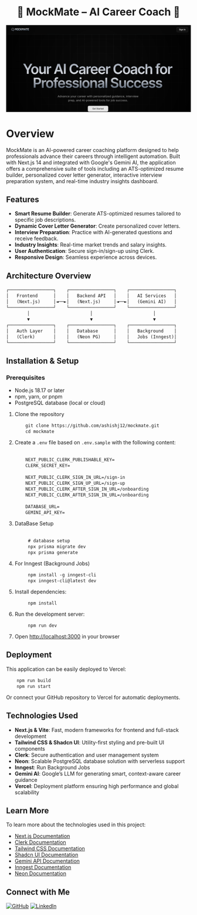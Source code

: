 <h1 align="center">💼 MockMate – AI Career Coach 🤖</h1>

![Demo App](https://github.com/ashishj12/mockmate/blob/main/mockmate.png)

# Overview

MockMate is an AI-powered career coaching platform designed to help professionals advance their careers through intelligent automation. Built with Next.js 14 and integrated with Google's Gemini AI, the application offers a comprehensive suite of tools including an ATS-optimized resume builder, personalized cover letter generator, interactive interview preparation system, and real-time industry insights dashboard.

## Features

- **Smart Resume Builder**: Generate ATS-optimized resumes tailored to specific job descriptions.
- **Dynamic Cover Letter Generator**: Create personalized cover letters.
- **Interview Preparation**: Practice with AI-generated questions and receive feedback.
- **Industry Insights**: Real-time market trends and salary insights.
- **User Authentication**: Secure sign-in/sign-up using Clerk.
- **Responsive Design**: Seamless experience across devices.

## Architecture Overview

    ┌─────────────────┐    ┌─────────────────┐    ┌─────────────────┐
    │   Frontend      │    │   Backend API   │    │   AI Services   │
    │   (Next.js)     │◄──►│   (Next.js)     │◄──►│   (Gemini AI)   │
    └─────────────────┘    └─────────────────┘    └─────────────────┘
            │                       │                       │
            ▼                       ▼                       ▼
    ┌─────────────────┐    ┌─────────────────┐    ┌─────────────────┐
    │   Auth Layer    │    │   Database      │    │   Background    │
    │   (Clerk)       │    │   (Neon PG)     │    │   Jobs (Inngest)│
    └─────────────────┘    └─────────────────┘    └─────────────────┘

## Installation & Setup

### Prerequisites

- Node.js 18.17 or later
- npm, yarn, or pnpm
- PostgreSQL database (local or cloud)

1. Clone the repository

    ```shell
        git clone https://github.com/ashishj12/mockmate.git
        cd mockmate
    ```

2. Create a `.env` file based on `.env.sample` with the following content:

   ```

       NEXT_PUBLIC_CLERK_PUBLISHABLE_KEY=
       CLERK_SECRET_KEY=

       NEXT_PUBLIC_CLERK_SIGN_IN_URL=/sign-in
       NEXT_PUBLIC_CLERK_SIGN_UP_URL=/sign-up
       NEXT_PUBLIC_CLERK_AFTER_SIGN_IN_URL=/onboarding
       NEXT_PUBLIC_CLERK_AFTER_SIGN_IN_URL=/onboarding

       DATABASE_URL=
       GEMINI_API_KEY=

   ```

3. DataBase Setup

   ```shell

        # database setup
        npx prisma migrate dev
        npx prisma generate

   ```

5. For Inngest (Background Jobs)

   ```shell
        npm install -g inngest-cli
        npx inngest-cli@latest dev
   ```

6. Install dependencies:

   ```shell
        npm install
    ```


7. Run the development server:

   ```shell
        npm run dev
   ```

8. Open [http://localhost:3000](http://localhost:3000) in your browser

## Deployment

This application can be easily deployed to Vercel:

```shell
    npm run build
    npm run start
```

Or connect your GitHub repository to Vercel for automatic deployments.

## Technologies Used

- **Next.js & Vite**: Fast, modern frameworks for frontend and full-stack development
- **Tailwind CSS & Shadcn UI**: Utility-first styling and pre-built UI components
- **Clerk**: Secure authentication and user management system
- **Neon**: Scalable PostgreSQL database solution with serverless support
- **Inngest**: Run Background Jobs
- **Gemini AI**: Google’s LLM for generating smart, context-aware career guidance
- **Vercel**: Deployment platform ensuring high performance and global scalability

## Learn More

To learn more about the technologies used in this project:

- [Next.js Documentation](https://nextjs.org/docs)
- [Clerk Documentation](https://clerk.com/docs)
- [Tailwind CSS Documentation](https://tailwindcss.com/docs)
- [Shadcn UI Documentation](https://ui.shadcn.com/docs)
- [Gemini API Documentation](https://ai.google.dev/gemini-api)
- [Inngest Documentation](https://www.inngest.com/docs)
- [Neon Documentation](https://neon.tech/docs)

## Connect with Me

[![GitHub](https://img.shields.io/badge/GitHub-181717?style=for-the-badge&logo=github&logoColor=white)](https://github.com/ashishj12)
[![LinkedIn](https://img.shields.io/badge/LinkedIn-0A66C2?style=for-the-badge&logo=linkedin&logoColor=white)](https://www.linkedin.com/in/ashish-kumar86j)

